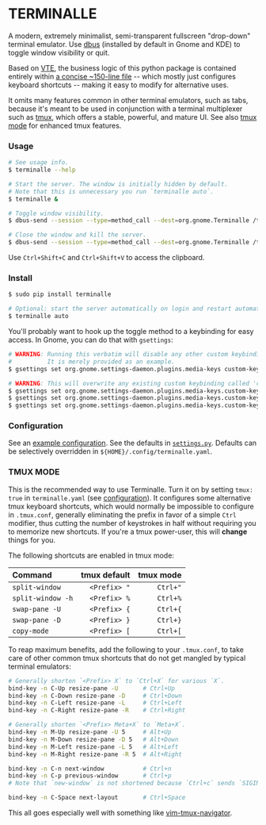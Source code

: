 # TERMINALLE

A modern, extremely minimalist, semi-transparent fullscreen "drop-down" terminal emulator.
Use [dbus](https://www.freedesktop.org/wiki/Software/dbus/) (installed by default in Gnome and KDE)
to toggle window visibility or quit.

Based on [VTE](https://wiki.gnome.org/Apps/Terminal/VTE),
the business logic of this python package is contained entirely within
[a concise ~150-line file](terminalle/terminalle.py)
-- which mostly just configures keyboard shortcuts --
making it easy to modify for alternative uses.

It omits many features common in other terminal emulators, such as tabs,
because it's meant to be used in conjunction with a terminal multiplexer
such as [tmux](https://github.com/tmux/tmux), which offers a stable, powerful, and mature UI.
See also [tmux mode](#tmux-mode) for enhanced tmux features.

### Usage

```bash
# See usage info.
$ terminalle --help

# Start the server. The window is initially hidden by default.
# Note that this is unnecessary you run `terminalle auto`.
$ terminalle &

# Toggle window visibility.
$ dbus-send --session --type=method_call --dest=org.gnome.Terminalle /termctl org.gnome.Terminalle.Toggle

# Close the window and kill the server.
$ dbus-send --session --type=method_call --dest=org.gnome.Terminalle /termctl org.gnome.Terminalle.Quit
```

Use `Ctrl+Shift+C` and `Ctrl+Shift+V` to access the clipboard.

### Install

```bash
$ sudo pip install terminalle

# Optional: start the server automatically on login and restart automatically if exited.
$ terminalle auto
```

You'll probably want to hook up the toggle method to a keybinding for easy access.
In Gnome, you can do that with `gsettings`:

```bash
# WARNING: Running this verbatim will disable any other custom keybindings.
#          It is merely provided as an example.
$ gsettings set org.gnome.settings-daemon.plugins.media-keys custom-keybindings "['/org/gnome/settings-daemon/plugins/media-keys/custom-keybindings/custom0/']"

# WARNING: This will overwrite any existing custom keybinding called 'custom0'.
$ gsettings set org.gnome.settings-daemon.plugins.media-keys.custom-keybinding:/org/gnome/settings-daemon/plugins/media-keys/custom-keybindings/custom0/ name "Toggle Terminalle"
$ gsettings set org.gnome.settings-daemon.plugins.media-keys.custom-keybinding:/org/gnome/settings-daemon/plugins/media-keys/custom-keybindings/custom0/ command "dbus-send --session --type=method_call --dest=org.gnome.Terminalle /termctl org.gnome.Terminalle.Toggle"
$ gsettings set org.gnome.settings-daemon.plugins.media-keys.custom-keybinding:/org/gnome/settings-daemon/plugins/media-keys/custom-keybindings/custom0/ binding "<Super>Return"
```

### Configuration

See an [example configuration](terminalle.yaml).
See the defaults in [`settings.py`](terminalle/settings.py).
Defaults can be selectively overridden in `${HOME}/.config/terminalle.yaml`.

### TMUX MODE

This is the recommended way to use Terminalle.
Turn it on by setting `tmux: true` in `terminalle.yaml` (see [configuration](#configuration)).
It configures some alternative tmux keyboard shortcuts,
which would normally be impossible to configure in `.tmux.conf`,
generally eliminating the prefix in favor of a simple `Ctrl` modifier,
thus cutting the number of keystrokes in half
without requiring you to memorize new shortcuts.
If you're a tmux power-user, this will **change** things for you.

The following shortcuts are enabled in tmux mode:

| Command           | tmux default | tmux mode |
| :---------------- | -----------: | --------: |
| `split-window`    | `<Prefix> "` |  `Ctrl+"` |
| `split-window -h` | `<Prefix> %` |  `Ctrl+%` |
| `swap-pane -U`    | `<Prefix> {` |  `Ctrl+{` |
| `swap-pane -D`    | `<Prefix> }` |  `Ctrl+}` |
| `copy-mode`       | `<Prefix> [` |  `Ctrl+[` |

To reap maximum benefits, add the following to your `.tmux.conf`,
to take care of other common tmux shortcuts that do not get mangled by typical terminal emulators:

```bash
# Generally shorten `<Prefix> X` to `Ctrl+X` for various `X`.
bind-key -n C-Up resize-pane -U       # Ctrl+Up
bind-key -n C-Down resize-pane -D     # Ctrl+Down
bind-key -n C-Left resize-pane -L     # Ctrl+Left
bind-key -n C-Right resize-pane -R    # Ctrl+Right

# Generally shorten `<Prefix> Meta+X` to `Meta+X`.
bind-key -n M-Up resize-pane -U 5     # Alt+Up
bind-key -n M-Down resize-pane -D 5   # Alt+Down
bind-key -n M-Left resize-pane -L 5   # Alt+Left
bind-key -n M-Right resize-pane -R 5  # Alt+Right

bind-key -n C-n next-window           # Ctrl+n
bind-key -n C-p previous-window       # Ctrl+p
# Note that `new-window` is not shortened because `Ctrl+c` sends `SIGINT`.

bind-key -n C-Space next-layout       # Ctrl+Space
```

This all goes especially well with something like
[vim-tmux-navigator](https://github.com/christoomey/vim-tmux-navigator).

